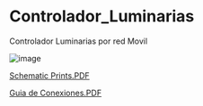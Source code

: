 # Controlador_Luminarias
Controlador Luminarias por red Movil

![image](https://user-images.githubusercontent.com/68084473/146110072-adab1d70-a729-42d0-aa06-8acd624b460f.png)

[Schematic Prints.PDF](https://github.com/markoAntonio1692/Controlador_Luminarias/files/7715958/Schematic.Prints.PDF)

[Guia de Conexiones.PDF](https://github.com/markoAntonio1692/Controlador_Luminarias/files/7715959/Guia.de.Conexiones.PDF)
